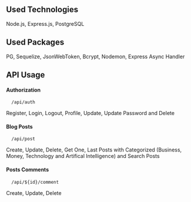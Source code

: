 
## Used Technologies

Node.js, Express.js, PostgreSQL

## Used Packages

PG, Sequelize, JsonWebToken, Bcrypt, Nodemon, Express Async Handler
  
## API Usage

#### Authorization

```http
  /api/auth
```
Register, Login, Logout, Profile, Update, Update Password and Delete

#### Blog Posts

```http
  /api/post
```
Create, Update, Delete, Get One, Last Posts with Categorized (Business, Money, Technology and Artifical Intelligence) and Search Posts 

#### Posts Comments

```http
  /api/${id}/comment
```
Create, Update, Delete
